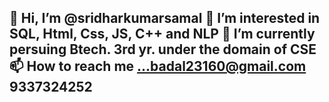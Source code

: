 👋 Hi, I’m @sridharkumarsamal
👀 I’m interested in SQL, Html, Css, JS, C++ and NLP
🌱 I’m currently persuing Btech. 3rd yr. under the domain of CSE
📫 How to reach me ...badal23160@gmail.com 9337324252
- 

<!---
sridharkumarsamal/sridharkumarsamal is a ✨ special ✨ repository because its `README.md` (this file) appears on your GitHub profile.
You can click the Preview link to take a look at your changes.
--->
